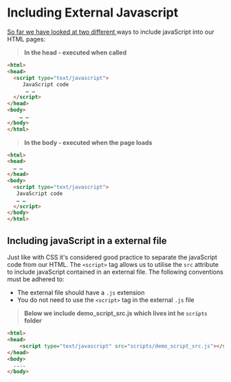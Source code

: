 # Including External Javascript

[So far we have looked at two different ](https://sirus21.gitbooks.io/cda401/content/sessions/session1/first_program.html)ways to include javaScript into our HTML pages:

> **In the head - executed when called**

```html
<html>
<head>
  <script type="text/javascript">
     JavaScript code
      … …
  </script>
</head>
<body>
    … …
</body>
</html>
```

> **In the body - executed when the page loads**

```html
<html>
<head>
  … …
</head>
<body>
  <script type="text/javascript">
   JavaScript code
   … …
  </script>
</body>
</html>
```

## Including javaScript in a external file

Just like with CSS it's considered good practice to separate the javaScript code from our HTML. The `<script>` tag allows us to utilise the `src` attribute to include javaScript contained in an external file.   The following conventions must be adhered to:

* The external file should have a `.js` extension
* You do not need to use the `<script>` tag in the external `.js` file 

> **Below we include demo\_script\_src.js which lives int he **`scripts`** folder**

```html
<html>
<head>
    <script type="text/javascript" src="scripts/demo_script_src.js"></script>
</head>
<body>
  ....
</body>
```



